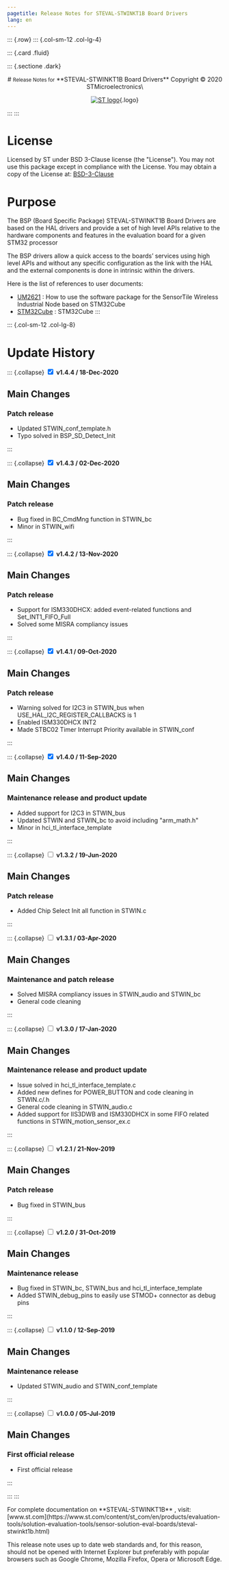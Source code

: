 ```yaml
---
pagetitle: Release Notes for STEVAL-STWINKT1B Board Drivers 
lang: en
---
```


::: {.row}
::: {.col-sm-12 .col-lg-4}

::: {.card .fluid}

::: {.sectione .dark}
<center>
# <small>Release Notes for</small> **STEVAL-STWINKT1B Board Drivers**
Copyright &copy; 2020  STMicroelectronics\
    
[![ST logo](_htmresc/st_logo.png)](https://www.st.com){.logo}
</center>
:::
:::

# License

Licensed by ST under BSD 3-Clause license (the "License"). You may not use this package except in compliance with the License. You may obtain a copy of the License at: [BSD-3-Clause](https://opensource.org/licenses/BSD-3-Clause)

# Purpose

The BSP (Board Specific Package) STEVAL-STWINKT1B Board Drivers are based on the HAL drivers and provide a set of high level APIs relative to the hardware components and features in the evaluation board for a given STM32 processor

The BSP drivers allow a quick access to the boards’ services using high level APIs and without any specific configuration as the link with the HAL and the external components is done in intrinsic within the drivers. 

Here is the list of references to user documents:

- [UM2621](https://www.st.com/resource/en/user_manual/dm00643532.pdf) : How to use the software package for the SensorTile Wireless Industrial Node based on STM32Cube
- [STM32Cube](https://www.st.com/stm32cube) : STM32Cube
:::

::: {.col-sm-12 .col-lg-8}
# Update History

::: {.collapse}
<input type="checkbox" id="collapse-section12" checked aria-hidden="true">
<label for="collapse-section12" aria-hidden="true">__v1.4.4 / 18-Dec-2020__</label>
<div>			

## Main Changes

### Patch release

- Updated STWIN_conf_template.h
- Typo solved in BSP_SD_Detect_Init

</div>
:::

::: {.collapse}
<input type="checkbox" id="collapse-section11" checked aria-hidden="true">
<label for="collapse-section11" aria-hidden="true">__v1.4.3 / 02-Dec-2020__</label>
<div>			

## Main Changes

### Patch release

- Bug fixed in BC_CmdMng function in STWIN_bc
- Minor in STWIN_wifi

</div>
:::

::: {.collapse}
<input type="checkbox" id="collapse-section10" checked aria-hidden="true">
<label for="collapse-section10" aria-hidden="true">__v1.4.2 / 13-Nov-2020__</label>
<div>			

## Main Changes

### Patch release

- Support for ISM330DHCX: added event-related functions and Set_INT1_FIFO_Full
- Solved some MISRA compliancy issues

</div>
:::

::: {.collapse}
<input type="checkbox" id="collapse-section9" checked aria-hidden="true">
<label for="collapse-section9" aria-hidden="true">__v1.4.1 / 09-Oct-2020__</label>
<div>			

## Main Changes

### Patch release

- Warning solved for I2C3 in STWIN_bus when USE_HAL_I2C_REGISTER_CALLBACKS is 1
- Enabled ISM330DHCX INT2
- Made STBC02 Timer Interrupt Priority available in STWIN_conf

</div>
:::

::: {.collapse}
<input type="checkbox" id="collapse-section8" checked aria-hidden="true">
<label for="collapse-section8" aria-hidden="true">__v1.4.0 / 11-Sep-2020__</label>
<div>			

## Main Changes

### Maintenance release and product update

- Added support for I2C3 in STWIN_bus
- Updated STWIN and STWIN_bc to avoid including "arm_math.h"
- Minor in hci_tl_interface_template

</div>
:::

::: {.collapse}
<input type="checkbox" id="collapse-section7" aria-hidden="true">
<label for="collapse-section7" aria-hidden="true">__v1.3.2 / 19-Jun-2020__</label>
<div>			

## Main Changes

### Patch release

- Added Chip Select Init all function in STWIN.c 

</div>
:::

::: {.collapse}
<input type="checkbox" id="collapse-section6" aria-hidden="true">
<label for="collapse-section6" aria-hidden="true">__v1.3.1 / 03-Apr-2020__</label>
<div>			

## Main Changes

### Maintenance and patch release

- Solved MISRA compliancy issues in STWIN_audio and STWIN_bc
- General code cleaning

</div>
:::

::: {.collapse}
<input type="checkbox" id="collapse-section5" aria-hidden="true">
<label for="collapse-section5" aria-hidden="true">__v1.3.0 / 17-Jan-2020__</label>
<div>			

## Main Changes

### Maintenance release and product update

- Issue solved in hci_tl_interface_template.c
- Added new defines for POWER_BUTTON and code cleaning in STWIN.c/.h
- General code cleaning in STWIN_audio.c
- Added support for IIS3DWB and ISM330DHCX in some FIFO related functions in STWIN_motion_sensor_ex.c

</div>
:::

::: {.collapse}
<input type="checkbox" id="collapse-section4" aria-hidden="true">
<label for="collapse-section4" aria-hidden="true">__v1.2.1 / 21-Nov-2019__</label>
<div>			

## Main Changes

### Patch release

-  Bug fixed in STWIN_bus

</div>
:::

::: {.collapse}
<input type="checkbox" id="collapse-section3"  aria-hidden="true">
<label for="collapse-section3" aria-hidden="true">__v1.2.0 / 31-Oct-2019__</label>
<div>			

## Main Changes

### Maintenance release

-  Bug fixed in STWIN_bc, STWIN_bus and hci_tl_interface_template
-  Added STWIN_debug_pins to easily use STMOD+ connector as debug pins

</div>
:::

::: {.collapse}
<input type="checkbox" id="collapse-section2"  aria-hidden="true">
<label for="collapse-section2" aria-hidden="true">__v1.1.0 / 12-Sep-2019__</label>
<div>			

## Main Changes

### Maintenance release

-  Updated STWIN_audio and STWIN_conf_template

</div>
:::

::: {.collapse}
<input type="checkbox" id="collapse-section1"  aria-hidden="true">
<label for="collapse-section1" aria-hidden="true">__v1.0.0 / 05-Jul-2019__</label>
<div>			

## Main Changes

### First official release

- First official release

</div>
:::

:::
:::

<footer class="sticky">
For complete documentation on **STEVAL-STWINKT1B** ,
visit: [www.st.com](https://www.st.com/content/st_com/en/products/evaluation-tools/solution-evaluation-tools/sensor-solution-eval-boards/steval-stwinkt1b.html)

This release note uses up to date web standards and, for this reason, should not
be opened with Internet Explorer but preferably with popular browsers such as
Google Chrome, Mozilla Firefox, Opera or Microsoft Edge.
</footer>
